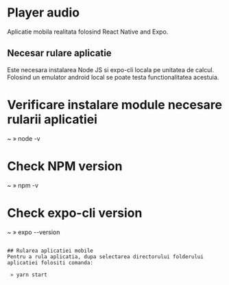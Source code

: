 # Player audio

Aplicatie mobila realitata folosind React Native and Expo.

## Necesar rulare aplicatie

Este necesara instalarea Node JS si expo-cli locala pe unitatea de calcul. Folosind un emulator android local se poate testa functionalitatea acestuia.

# Verificare instalare module necesare rularii aplicatiei

~ » node -v

# Check NPM version

~ » npm -v

# Check expo-cli version

~ » expo --version

```

## Rularea aplicatiei mobile
Pentru a rula aplicatia, dupa selectarea directorului folderului aplicatiei folositi comanda:

 » yarn start
```
